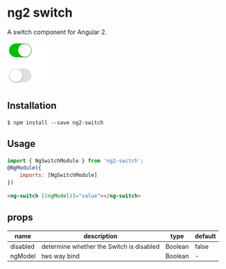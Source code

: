# ng2 switch
A switch component for Angular 2.

![Alt text](demo/demo.png)
## Installation
```shell
$ npm install --save ng2-switch
```
## Usage
```js
import { NgSwitchModule } from 'ng2-switch';
@NgModule({
    imports: [NgSwitchModule]
})
```
```html
<ng-switch [(ngModel)]="value"></ng-switch>
```
## props
|     name    | description |     type    |   default   |
|-------------|-------------|-------------|-------------|
| disabled    | determine whether the Switch is disabled | Boolean     | false             |
| ngModel | two way bind | Boolean     | -             |

